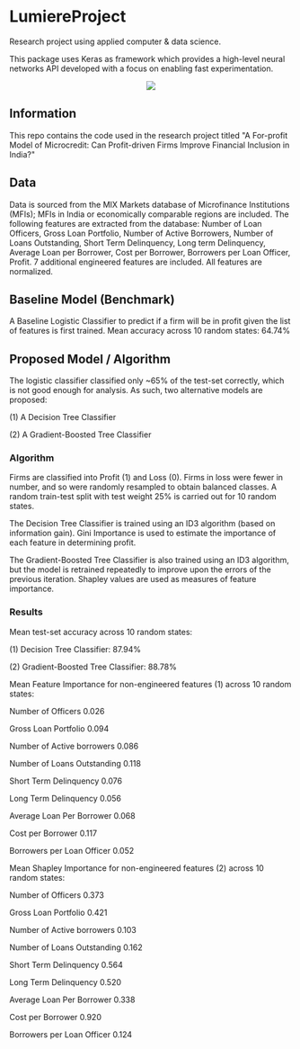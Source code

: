 # LumiereProject

Research project using applied computer & data science. 

This package uses Keras as framework which provides a high-level neural networks API developed with a focus on enabling fast experimentation.

<p align="center">
  <img src="https://github.com/yiqiao-yin/YinsKerasNN/blob/master/pics/NNTraining.gif">
</p>

## Information

This repo contains the code used in the research project titled "A For-profit Model of Microcredit: Can Profit-driven Firms Improve Financial Inclusion in India?"

## Data
Data is sourced from the MIX Markets database of Microfinance Institutions (MFIs); MFIs in India or economically comparable regions are included.
The following features are extracted from the database: Number of Loan Officers, Gross Loan Portfolio, Number of Active Borrowers, Number of Loans Outstanding, Short Term Delinquency, Long term Delinquency, Average Loan per Borrower, Cost per Borrower, Borrowers per Loan Officer, Profit. 7 additional engineered features are included.
All features are normalized. 

## Baseline Model (Benchmark)
A Baseline Logistic Classifier to predict if a firm will be in profit given the list of features is first trained. Mean accuracy across 10 random states: 64.74%

## Proposed Model / Algorithm

<p>The logistic classifier classified only ~65% of the test-set correctly, which is not good enough for analysis. As such, two alternative models are proposed:</p>
<p>(1) A Decision Tree Classifier</p>
<p>(2) A Gradient-Boosted Tree Classifier</p>


### Algorithm

<p>Firms are classified into Profit (1) and Loss (0). Firms in loss were fewer in number, and so were randomly resampled to obtain balanced classes. A random train-test split with test weight 25% is carried out for 10 random states.</p>

<p>The Decision Tree Classifier is trained using an ID3 algorithm (based on information gain). Gini Importance is used to estimate the importance of each feature in determining profit.</p>

<p>The Gradient-Boosted Tree Classifier is also trained using an ID3 algorithm, but the model is retrained repeatedly to improve upon the errors of the previous iteration. Shapley values are used as measures of feature importance.</p> 

### Results
<p>
Mean test-set accuracy across 10 random states:
</p>
<p>
(1) Decision Tree Classifier: 87.94%
</p>
<p>
(2) Gradient-Boosted Tree Classifier: 88.78%
</p>

<p>Mean Feature Importance for non-engineered features (1) across 10 random states:</p>
<p>Number of Officers	0.026</p>
<p>Gross Loan Portfolio	0.094</p>
<p>Number of Active borrowers	0.086</p>
<p>Number of Loans Outstanding	0.118</p>
<p>Short Term Delinquency	0.076</p>
<p>Long Term Delinquency	0.056</p>
<p>Average Loan Per Borrower	0.068</p>
<p>Cost per Borrower	0.117</p>
<p>Borrowers per Loan Officer	0.052</p>

<p>Mean Shapley Importance for non-engineered features (2) across 10 random states:</p>
<p>Number of Officers	0.373</p>
<p>Gross Loan Portfolio	0.421</p>
<p>Number of Active borrowers	0.103</p>
<p>Number of Loans Outstanding	0.162</p>
<p>Short Term Delinquency	0.564</p>
<p>Long Term Delinquency	0.520</p>
<p>Average Loan Per Borrower	0.338</p>
<p>Cost per Borrower	0.920</p>
<p>Borrowers per Loan Officer	0.124</p>



